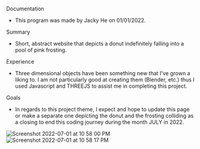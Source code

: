 Documentation

- This program was made by Jacky He on 01/01/2022. 

Summary

- Short, abstract website that depicts a donut indefinitely falling into a pool of pink frosting.

Experience

- Three dimensional objects have been something new that I've grown a liking to. I am not
particularly good at creating them (Blender, etc.) thus I used Javascript and 
THREEJS to assist me in completing this project.

Goals

- In regards to this project theme, I expect and hope to update this page or make a separate 
one depicting the donut and the frosting colliding as a closing to end this coding journey 
during the month JULY in 2022.

![Screenshot 2022-07-01 at 10 58 00 PM](https://user-images.githubusercontent.com/78707612/176987182-00c42f34-ac9d-41e6-bdac-cb2ca216d07d.png)
![Screenshot 2022-07-01 at 10 58 17 PM](https://user-images.githubusercontent.com/78707612/176987187-bcd28a8a-a764-4295-ae9c-0c4628c2f691.png)
